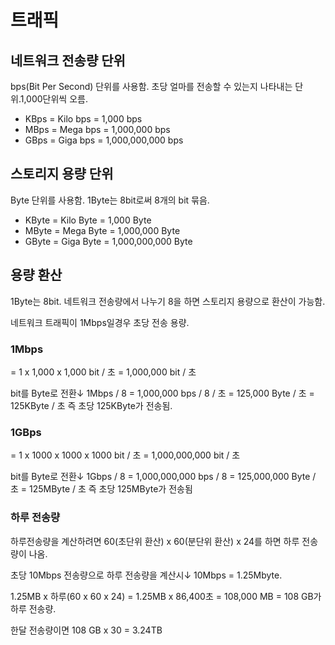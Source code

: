 
# 트래픽
## 네트워크 전송량 단위
bps(Bit Per Second) 단위를 사용함.
초당 얼마를 전송할 수 있는지 나타내는 단위.1,000단위씩 오름.
- KBps = Kilo bps = 1,000 bps
- MBps = Mega bps = 1,000,000 bps
- GBps = Giga bps = 1,000,000,000 bps

## 스토리지 용량 단위
Byte 단위를 사용함.
1Byte는 8bit로써 8개의 bit 묶음.
- KByte = Kilo Byte = 1,000 Byte
- MByte = Mega Byte = 1,000,000 Byte
- GByte = Giga Byte = 1,000,000,000 Byte

## 용량 환산
1Byte는 8bit. 네트워크 전송량에서 나누기 8을 하면 스토리지 용량으로 환산이 가능함.

네트워크 트래픽이 1Mbps일경우 초당 전송 용량.

### 1Mbps
= 1 x 1,000 x 1,000 bit / 초
= 1,000,000 bit / 초

bit를 Byte로 전환↓
1Mbps / 8
= 1,000,000 bps / 8 / 초
= 125,000 Byte / 초
= 125KByte / 초
즉 초당 125KByte가 전송됨.

### 1GBps
= 1 x 1000 x 1000 x 1000 bit / 초
= 1,000,000,000 bit / 초

bit를 Byte로 전환↓
1Gbps / 8
= 1,000,000,000 bps / 8
= 125,000,000 Byte / 초
= 125MByte / 초
즉 초당 125MByte가 전송됨

### 하루 전송량
하루전송량을 계산하려면 60(초단위 환산) x 60(분단위 환산) x 24를 하면 하루 전송량이 나옴.

초당 10Mbps 전송량으로 하루 전송량을 계산시↓
10Mbps = 1.25Mbyte.

1.25MB x 하루(60 x 60 x 24)
= 1.25MB x 86,400초
= 108,000 MB
= 108 GB가 하루 전송량.

한달 전송량이면 108 GB x 30 = 3.24TB

